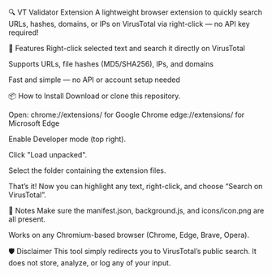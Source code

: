 🔍 VT Validator Extension
A lightweight browser extension to quickly search URLs, hashes, domains, or IPs on VirusTotal via right-click — no API key required!

🚀 Features
Right-click selected text and search it directly on VirusTotal

Supports URLs, file hashes (MD5/SHA256), IPs, and domains

Fast and simple — no API or account setup needed

📦 How to Install
Download or clone this repository.

Open:
    chrome://extensions/ for Google Chrome
    edge://extensions/ for Microsoft Edge

Enable Developer mode (top right).

Click "Load unpacked".

Select the folder containing the extension files.

That’s it! Now you can highlight any text, right-click, and choose
“Search on VirusTotal”.

📝 Notes
Make sure the manifest.json, background.js, and icons/icon.png are all present.

Works on any Chromium-based browser (Chrome, Edge, Brave, Opera).

🛡️ Disclaimer
This tool simply redirects you to VirusTotal’s public search. It does not store, analyze, or log any of your input.
